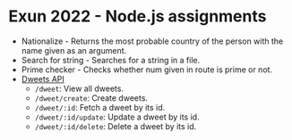 # Exun 2022 - Node.js assignments
- Nationalize - Returns the most probable country of the person with the name given as an argument.
- Search for string - Searches for a string in a file.
- Prime checker - Checks whether num given in route is prime or not.
- [Dweets API](https://dweets-api.herokuapp.com/dweet) 
    - `/dweet`: View all dweets.
    - `/dweet/create`: Create dweets.
    - `/dweet/:id`: Fetch a dweet by its id.
    - `/dweet/:id/update`: Update a dweet by its id.
    - `/dweet/:id/delete`: Delete a dweet by its id.